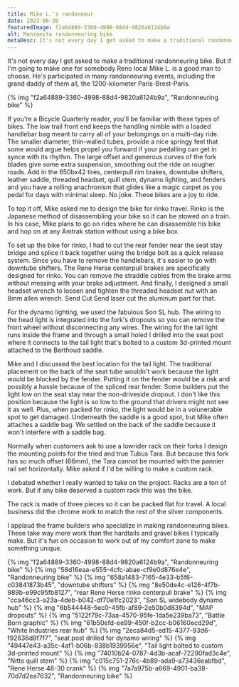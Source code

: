 ```yaml
---
title: Mike L.'s randonneur
date: 2023-06-30
featuredImage: f2a64889-3360-4998-88d4-9820a6124b9a
alt: Manzanita randonneuring bike
metaDesc: It's not every day I get asked to make a traditional randonneuring bike. But if I'm going to make one for somebody Reno local Mike L. is a good man to choose. He's participated in many randonneuring events, including the grand daddy of them all, the 1200-kilometer Paris-Brest-Paris.
---
```


It's not every day I get asked to make a traditional randonneuring bike. But if I'm going to make one for somebody Reno local Mike L. is a good man to choose. He's participated in many randonneuring events, including the grand daddy of them all, the 1200-kilometer Paris-Brest-Paris.

{% img "f2a64889-3360-4998-88d4-9820a6124b9a", "Randonneuring bike" %}

If you're a Bicycle Quarterly reader, you'll be familiar with these types of bikes. The low trail front end keeps the handling nimble with a loaded handlebar bag meant to carry all of your belongings on a multi-day ride. The smaller diameter, thin-walled tubes, provide a nice springy feel that some would argue helps propel you forward if your pedalling can get in synce with its rhythm. The large offset and generous curves of the fork blades give some extra suspension, smoothing out the ride on rougher roads. Add in the 650bx42 tires, centerpull rim brakes, downtube shifters, leather saddle, threaded headset, quill stem, dynamo lighting, and fenders and you have a rolling anachronism that glides like a magic carpet as you pedal for days with minimal sleep. No joke. These bikes are a joy to ride.

To top it off, Mike asked me to design the bike for rinko travel. Rinko is the Japanese method of disassembling your bike so it can be stowed on a train. In his case, Mike plans to go on rides where he can disassemble his bike and hop on at any Amtrak station without using a bike box.

To set up the bike for rinko, I had to cut the rear fender near the seat stay bridge and splice it back together using the bridge bolt as a quick release system. Since you have to remove the handlebars, it's easier to go with downtube shifters. The Rene Herse centerpull brakes are specifically designed for rinko. You can remove the straddle cables from the brake arms without messing with your brake adjustment. And finally, I designed a small headset wrench to loosen and tighten the threaded headset nut with an 8mm allen wrench. Send Cut Send laser cut the aluminum part for that.

For the dynamo lighting, we used the fabulous Son SL hub. The wiring to the head light is integrated into the fork's dropouts so you can remove the front wheel without disconnecting any wires. The wiring for the tail light runs inside the frame and through a small holed I drilled into the seat post where it connects to the tail light that's bolted to a custom 3d-printed mount attached to the Berthoud saddle. 

Mike and I discussed the best location for the tail light. The traditional placement on the back of the seat tube wouldn't work because the light would be blocked by the fender. Putting it on the fender would be a risk and possibly a hassle because of the spliced rear fender. Some builders put the light low on the seat stay near the non-driveside dropout. I don't like this position because the light is so low to the ground that drivers might not see it as well. Plus, when packed for rinko, the light would be in a volunerable spot to get damaged. Underneath the saddle is a good spot, but Mike often attaches a saddle bag. We settled on the back of the saddle because it won't interfere with a saddle bag.

Normally when customers ask to use a lowrider rack on their forks I design the mounting points for the tried and true Tubus Tara. But because this fork has so much offset (66mm), the Tara cannot be mounted with the pannier rail set horizontally. Mike asked if I'd be willing to make a custom rack.

I debated whether I really wanted to take on the project. Racks are a ton of work. But if any bike deserved a custom rack this was the bike.

The rack is made of three pieces so it can be packed flat for travel. A local business did the chrome work to match the rest of the silver components.

I applaud the frame builders who specialize in making randonneuring bikes. These take way more work than the hardtails and gravel bikes I typically make. But it's fun on occasion to work out of my comfort zone to make something unique.

{% img "f2a64889-3360-4998-88d4-9820a6124b9a", "Randonneuring bike" %}
{% img "58d16eaa-e555-4cfc-abae-cf9e0d876e4e", "Randonneuring bike" %}
{% img "658a1483-7165-4e33-b5f6-c03841873b45", "downtube shifters" %}
{% img "8e50de4c-e126-4f7b-989b-e99c95fb8127", "rear Rene Herse rinko centerpull brake" %}
{% img "cca46cc3-a23a-4deb-b042-df70e1fc2023", "Son SL widebody dynamo hub" %}
{% img "6b544448-5ec0-45fb-af89-2e50b0d8394d", "MAP dropouts" %}
{% img "5122f79c-73aa-4570-95fe-1da5e239ba73", "Battle Born graphic" %}
{% img "61b50efd-ee99-450f-b2cc-b06160ecd29d", "White Industries rear hub" %}
{% img "2eca84d5-ed15-4377-93d6-f92636d9f7f7", "seat post drilled for dynamo wiring" %}
{% img "49447e43-a35c-4af1-b06b-838b1939956e", "Tail light bolted to custom 3d-printed mount" %}
{% img "74010b24-0787-4d3b-acaf-72290fad3c4e", "Nitto quill stem" %}
{% img "c015c751-276c-4b89-ada9-a73436eabfbd", "Rene Herse 46-30 crank" %}
{% img "7a7a975b-a669-4901-ba38-70d7d2ea7632", "Randonneuring bike" %}
